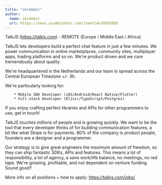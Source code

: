 ```yaml
---
title: "skrebbel"
author:
  name: skrebbel
  url: https://news.ycombinator.com/item?id=39565885
---
```

TalkJS (<a href="https:&#x2F;&#x2F;talkjs.com" rel="nofollow">https:&#x2F;&#x2F;talkjs.com</a>) - REMOTE (Europe &#x2F; Middle East &#x2F; Africa)

TalkJS lets developers build a perfect chat feature in just a few minutes. We power communication in online marketplaces, community sites, multiplayer apps, trading platforms and so on. We&#x27;re product driven and we care tremendously about quality.

We&#x27;re headquartered in the Netherlands and our team is spread across the Central European Timezone +&#x2F;- 3h.

We&#x27;re particularly looking for:

<pre><code>    * Mobile SDK Developer (iOS&#x2F;Android&#x2F;React Native&#x2F;Flutter)
    * Full-stack Developer (Elixir&#x2F;TypeScript&#x2F;Postgres)
</code></pre>
If you enjoy crafting perfect libraries and APIs for other programmers to use, get in touch!

TalkJS touches millions of people and is growing quickly. We want to be the tool that every developer thinks of for building communication features, a bit like what Stripe is for payments. 80% of the company is product people, founders are a designer and a programmer.

Our strategy is to give great engineers the maximum amount of freedom, so they can ship fantastic SDKs, APIs and features. This means a lot of responsibility, a lot of agency, a sane work&#x2F;life balance, no meetings, no red tape. We&#x27;re growing, profitable, and not dependent on venture funding. Sound good?

More info on all positions + how to apply: <a href="https:&#x2F;&#x2F;talkjs.com&#x2F;jobs&#x2F;" rel="nofollow">https:&#x2F;&#x2F;talkjs.com&#x2F;jobs&#x2F;</a>
